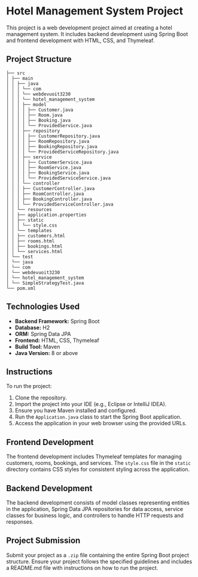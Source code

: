 # Hotel Management System Project

This project is a web development project aimed at creating a hotel management system. It includes backend development using Spring Boot and frontend development with HTML, CSS, and Thymeleaf.

## Project Structure
```hotel-management-system
├── src
│ ├── main
│ │ ├── java
│ │ │ └── com
│ │ │ └── webdevuoit3230
│ │ │ └── hotel_management_system
│ │ │ ├── model
│ │ │ │ ├── Customer.java
│ │ │ │ ├── Room.java
│ │ │ │ ├── Booking.java
│ │ │ │ └── ProvidedService.java
│ │ │ ├── repository
│ │ │ │ ├── CustomerRepository.java
│ │ │ │ ├── RoomRepository.java
│ │ │ │ ├── BookingRepository.java
│ │ │ │ └── ProvidedServiceRepository.java
│ │ │ ├── service
│ │ │ │ ├── CustomerService.java
│ │ │ │ ├── RoomService.java
│ │ │ │ ├── BookingService.java
│ │ │ │ └── ProvidedServiceService.java
│ │ │ └── controller
│ │ │ ├── CustomerController.java
│ │ │ ├── RoomController.java
│ │ │ ├── BookingController.java
│ │ │ └── ProvidedServiceController.java
│ │ └── resources
│ │ ├── application.properties
│ │ ├── static
│ │ │ └── style.css
│ │ └── templates
│ │ ├── customers.html
│ │ ├── rooms.html
│ │ ├── bookings.html
│ │ └── services.html
│ └── test
│ └── java
│ └── com
│ └── webdevuoit3230
│ └── hotel_management_system
│ └── SimpleStrategyTest.java
└── pom.xml
```


## Technologies Used

- **Backend Framework:** Spring Boot
- **Database:** H2
- **ORM:** Spring Data JPA
- **Frontend:** HTML, CSS, Thymeleaf
- **Build Tool:** Maven
- **Java Version:** 8 or above

## Instructions

To run the project:

1. Clone the repository.
2. Import the project into your IDE (e.g., Eclipse or IntelliJ IDEA).
3. Ensure you have Maven installed and configured.
4. Run the `Application.java` class to start the Spring Boot application.
5. Access the application in your web browser using the provided URLs.

## Frontend Development

The frontend development includes Thymeleaf templates for managing customers, rooms, bookings, and services. The `style.css` file in the `static` directory contains CSS styles for consistent styling across the application.

## Backend Development

The backend development consists of model classes representing entities in the application, Spring Data JPA repositories for data access, service classes for business logic, and controllers to handle HTTP requests and responses.

## Project Submission

Submit your project as a `.zip` file containing the entire Spring Boot project structure. Ensure your project follows the specified guidelines and includes a README.md file with instructions on how to run the project.
